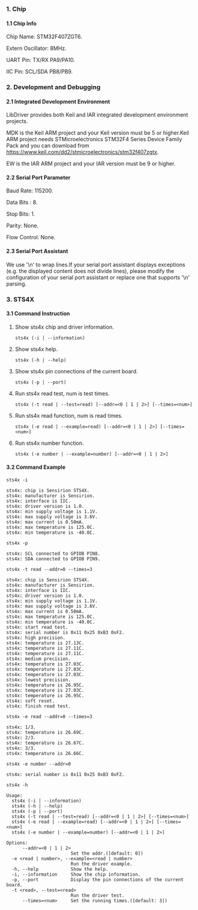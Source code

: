 ### 1. Chip

#### 1.1 Chip Info

Chip Name: STM32F407ZGT6.

Extern Oscillator: 8MHz.

UART Pin: TX/RX PA9/PA10.

IIC Pin: SCL/SDA PB8/PB9.

### 2. Development and Debugging

#### 2.1 Integrated Development Environment

LibDriver provides both Keil and IAR integrated development environment projects.

MDK is the Keil ARM project and your Keil version must be 5 or higher.Keil ARM project needs STMicroelectronics STM32F4 Series Device Family Pack and you can download from https://www.keil.com/dd2/stmicroelectronics/stm32f407zgtx.

EW is the IAR ARM project and your IAR version must be 9 or higher.

#### 2.2 Serial Port Parameter

Baud Rate: 115200.

Data Bits : 8.

Stop Bits: 1.

Parity: None.

Flow Control: None.

#### 2.3 Serial Port Assistant

We use '\n' to wrap lines.If your serial port assistant displays exceptions (e.g. the displayed content does not divide lines), please modify the configuration of your serial port assistant or replace one that supports '\n' parsing.

### 3. STS4X

#### 3.1 Command Instruction

1. Show sts4x chip and driver information.

   ```shell
   sts4x (-i | --information)
   ```

2. Show sts4x help.

   ```shell
   sts4x (-h | --help)
   ```

3. Show sts4x pin connections of the current board.

   ```shell
   sts4x (-p | --port)
   ```

4. Run sts4x read test, num is test times.

   ```shell
   sts4x (-t read | --test=read) [--addr=<0 | 1 | 2>] [--times=<num>]
   ```

5. Run sts4x read function, num is read times.

   ```shell
   sts4x (-e read | --example=read) [--addr=<0 | 1 | 2>] [--times=<num>]
   ```

7. Run sts4x number function.

   ```shell
   sts4x (-e number | --example=number) [--addr=<0 | 1 | 2>]
   ```

#### 3.2 Command Example

```shell
sts4x -i

sts4x: chip is Sensirion STS4X.
sts4x: manufacturer is Sensirion.
sts4x: interface is IIC.
sts4x: driver version is 1.0.
sts4x: min supply voltage is 1.1V.
sts4x: max supply voltage is 3.6V.
sts4x: max current is 0.50mA.
sts4x: max temperature is 125.0C.
sts4x: min temperature is -40.0C.
```

```shell
sts4x -p

sts4x: SCL connected to GPIOB PIN8.
sts4x: SDA connected to GPIOB PIN9.
```

```shell
sts4x -t read --addr=0 --times=3

sts4x: chip is Sensirion STS4X.
sts4x: manufacturer is Sensirion.
sts4x: interface is IIC.
sts4x: driver version is 1.0.
sts4x: min supply voltage is 1.1V.
sts4x: max supply voltage is 3.6V.
sts4x: max current is 0.50mA.
sts4x: max temperature is 125.0C.
sts4x: min temperature is -40.0C.
sts4x: start read test.
sts4x: serial number is 0x11 0x25 0xB3 0xF2.
sts4x: high precision.
sts4x: temperature is 27.13C.
sts4x: temperature is 27.11C.
sts4x: temperature is 27.11C.
sts4x: medium precision.
sts4x: temperature is 27.03C.
sts4x: temperature is 27.03C.
sts4x: temperature is 27.03C.
sts4x: lowest precision.
sts4x: temperature is 26.95C.
sts4x: temperature is 27.03C.
sts4x: temperature is 26.95C.
sts4x: soft reset.
sts4x: finish read test.
```

```shell
sts4x -e read --addr=0 --times=3

sts4x: 1/3.
sts4x: temperature is 26.69C.
sts4x: 2/3.
sts4x: temperature is 26.67C.
sts4x: 3/3.
sts4x: temperature is 26.66C.
```

```shell
sts4x -e number --addr=0

sts4x: serial number is 0x11 0x25 0xB3 0xF2.
```

```shell
sts4x -h

Usage:
  sts4x (-i | --information)
  sts4x (-h | --help)
  sts4x (-p | --port)
  sts4x (-t read | --test=read) [--addr=<0 | 1 | 2>] [--times=<num>]
  sts4x (-e read | --example=read) [--addr=<0 | 1 | 2>] [--times=<num>]
  sts4x (-e number | --example=number) [--addr=<0 | 1 | 2>]

Options:
      --addr=<0 | 1 | 2>
                        Set the addr.([default: 0])
  -e <read | number>, --example=<read | number>
                        Run the driver example.
  -h, --help            Show the help.
  -i, --information     Show the chip information.
  -p, --port            Display the pin connections of the current board.
  -t <read>, --test=<read>
                        Run the driver test.
      --times=<num>     Set the running times.([default: 3])
```

